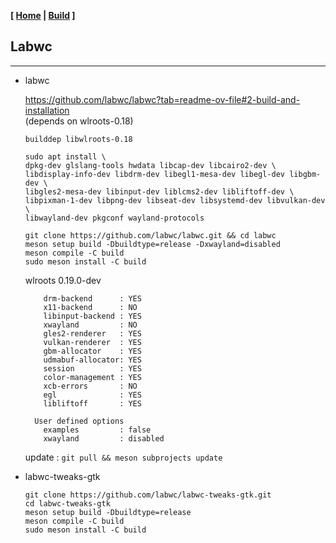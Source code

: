 <link href="../style.css" rel="stylesheet"></link>

**[ [Home](../index.html) | [Build](10-build.html) ]**

## Labwc

---

* labwc

    https://github.com/labwc/labwc?tab=readme-ov-file#2-build-and-installation  
    (depends on wlroots-0.18)

    ```
    builddep libwlroots-0.18

    sudo apt install \
    dpkg-dev glslang-tools hwdata libcap-dev libcairo2-dev \
    libdisplay-info-dev libdrm-dev libegl1-mesa-dev libegl-dev libgbm-dev \
    libgles2-mesa-dev libinput-dev liblcms2-dev libliftoff-dev \
    libpixman-1-dev libpng-dev libseat-dev libsystemd-dev libvulkan-dev \
    libwayland-dev pkgconf wayland-protocols
    ```

    ```
    git clone https://github.com/labwc/labwc.git && cd labwc
    meson setup build -Dbuildtype=release -Dxwayland=disabled
    meson compile -C build
    sudo meson install -C build
    ```
    
    wlroots 0.19.0-dev

    ```
        drm-backend      : YES
        x11-backend      : NO
        libinput-backend : YES
        xwayland         : NO
        gles2-renderer   : YES
        vulkan-renderer  : YES
        gbm-allocator    : YES
        udmabuf-allocator: YES
        session          : YES
        color-management : YES
        xcb-errors       : NO
        egl              : YES
        libliftoff       : YES

      User defined options
        examples         : false
        xwayland         : disabled
    ```
    
    update : `git pull && meson subprojects update`

* labwc-tweaks-gtk

    ```
    git clone https://github.com/labwc/labwc-tweaks-gtk.git
    cd labwc-tweaks-gtk
    meson setup build -Dbuildtype=release
    meson compile -C build
    sudo meson install -C build
    ```

<br/>


